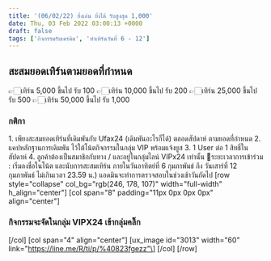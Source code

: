 ```yaml
---
title: '(06/02/22) ยิ่งเล่น ยิ่งได้ รับสูงสุด 1,000'
date: Thu, 03 Feb 2022 03:00:13 +0000
draft: false
tags: ['กิจกรรมรับเครดิต', 'ทำเทิร์นวันที่ 6 - 12']
---
```


**สะสมยอดเทิร์นตามยอดที่กำหนด**
-------------------------------

👉🏻เทิร์น 5,000 ขึ้นไป รับ 100 👉🏻เทิร์น 10,000 ขึ้นไป รับ 200 👉🏻เทิร์น 25,000 ขึ้นไป รับ 500 👉🏻เทิร์น 50,000 ขึ้นไป รับ 1,000

### **กติกา**

1\. เพียงสะสมยอดเทิร์นที่เดิมพันกับ Ufax24 (เดิมพันอะไรก็ได้) ตลอดสัปดาห์ ตามยอดที่กำหนด 2. แคปหลักฐานการเดิมพัน ไว้ใต้โน้ตกิจกรรมในกลุ่ม VIP พร้อมแจ้งยูส 3. 1 User ต่อ 1 สิทธิ์ในสัปดาห์ 4. ลูกค้าต้องเป็นสมาชิกกับทาง / และอยู่ในกลุ่มไลน์ VIPx24 เท่านั้น 📍ระยะเวลาการเข้าร่วม : เริ่มลงชื่อในโน้ต และนับการสะสมเทิร์น ภายในวันอาทิตย์ที่ 6 กุมภาพันธ์ ถึง วันเสาร์ที่ 12 กุมภาพันธ์ ไม่เกินเวลา 23.59 น.) แอดมินจะทำการตรวจสอบในช่วงเช้าวันถัดไป \[row style="collapse" col\_bg="rgb(246, 178, 107)" width="full-width" h\_align="center"\] \[col span="8" padding="11px 0px 0px 0px" align="center"\]

### **กิจกรรมจะจัดในกลุ่ม VIPX24 เข้ากลุ่มคลิ๊ก**

\[/col\] \[col span="4" align="center"\] \[ux\_image id="3013" width="60" link="https://line.me/R/ti/p/%40823fgezz"\] \[/col\] \[/row\]